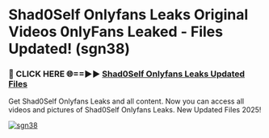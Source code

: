 # Shad0Self Onlyfans Leaks Original Videos 0nlyFans Leaked - Files Updated! (sgn38)

<h3>🔴 CLICK HERE 🌐==►► <a href="https://tinyurl.com/brd5kh86" rel="nofollow">Shad0Self Onlyfans Leaks Updated Files</a></h3>

Get Shad0Self Onlyfans Leaks and all content. Now you can access all videos and pictures of Shad0Self Onlyfans Leaks. New Updated Files 2025!

[![sgn38](https://i.imgur.com/K7sEzmb.gif)](https://tinyurl.com/brd5kh86)
